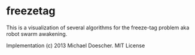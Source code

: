 freezetag
=======
This is a visualization of several algorithms for the freeze-tag problem aka robot swarm awakening.

Implementation (c) 2013 Michael Doescher.  MIT License
